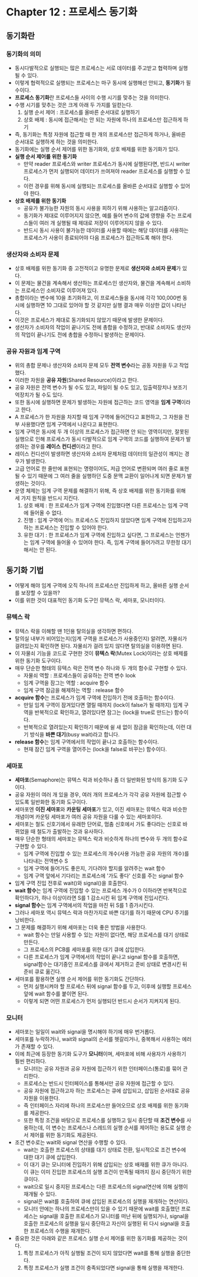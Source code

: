# Chapter 12 : 프로세스 동기화

## 동기화란

### 동기화의 의미

- 동시다발적으로 실행되는 많은 프로세스는 서로 데이터를 주고받고 협력하며 실행될 수 있다.
- 이렇게 협력적으로 실행되는 프로세스는 마구 동시에 실행해선 안되고, **동기화**가 필수이다.
- **프로세스 동기화**란 프로세스들 사이의 수행 시기를 맞추는 것을 의미한다.
- 수행 시기를 맞추는 것은 크게 아래 두 가지를 일컫는다.
  1. 실행 순서 제어 : 프로세스를 올바른 순서대로 실행하기
  2. 상호 배제 : 동시에 접근해서는 안 되는 자원에 하나의 프로세스만 접근하게 하기
- 즉, 동기화는 특정 자원에 접근할 때 한 개의 프로세스만 접근하게 하거나, 올바른 순서대로 실행하게 하는 것을 의미한다.
- 동기화에는 실행 순서 제어를 위한 동기화와, 상호 배제를 위한 동기화가 있다.
- **실행 순서 제어를 위한 동기화**
  - 만약 reader 프로세스와 writer 프로세스가 동시에 실행된다면, 반드시 writer 프로세스가 먼저 실행되어 데이터가 쓰여져야 reader 프로세스를 실행할 수 있다.
  - 이런 경우를 위해 동시에 실행되는 프로세스를 올바른 순서대로 실행할 수 있어야 한다.
- **상호 배제를 위한 동기화**
  - 공유가 불가능한 자원의 동시 사용을 피하기 위해 사용하는 알고리즘이다.
  - 동기화가 제대로 이루어지지 않으면, 예를 들어 변수의 값에 영향을 주는 프로세스들이 여러 개 실행될 때 제대로 저장이 이루어지지 않을 수 있다.
  - 반드시 동시 사용이 불가능한 데이터를 사용할 때에는 해당 데이터를 사용하는 프로세스가 사용이 종료되어야 다음 프로세스가 접근하도록 해야 한다.

### 생산자와 소비자 문제

- 상호 배제를 위한 동기화 중 고전적이고 유명한 문제로 **생산자와 소비자 문제**가 있다.
- 이 문제는 물건을 계속해서 생산하는 프로세스인 생산자와, 물건을 계속해서 소비하는 프로세스인 소비자로 이루어져 있다.
- 총합이라는 변수에 10을 초기화하고, 이 프로세스들을 동시에 각각 100,000번 동시에 실행하면 10 그대로 있어야 할 것 같지만 실행 결과 매우 이상한 값이 나타난다.
- 이것은 프로세스가 제대로 동기화되지 않았기 때문에 발생한 문제이다.
- 생산자가 소비자의 작업이 끝나기도 전에 총합을 수정하고, 반대로 소비자도 생산자의 작업이 끝나기도 전에 총합을 수정하니 발생하는 문제이다.

### 공유 자원과 임계 구역

- 위의 총합 문제나 생산자와 소비자 문제 모두 **전역 변수**라는 공동 자원을 두고 작업했다.
- 이러한 자원을 **공유 자원**(Shared Resource)이라고 한다.
- 공유 자원은 전역 변수가 될 수도 있고, 파일이 될 수도 있고, 입출력장치나 보조기억장치가 될 수도 있다.
- 또한 동시에 실행하면 문제가 발생하는  자원에 접근하는 코드 영역을 **임계 구역**이라고 한다.
- A 프로세스가 한 자원을 차지할 때 임계 구역에 들어간다고 표현하고, 그 자원을 전부 사용했다면 임계 구역에서 나온다고 표현한다.
- 임계 구역은 동시에 두 개 이상의 프로세스가 접근하면 안 되는 영역이지만, 잘못된 실행으로 인해 프로세스가 동시 다발적으로 임계 구역의 코드를 실행하여 문제가 발생하는 경우를 **레이스 컨디션**이라고 한다.
- 레이스 컨디션이 발생하면 생산자와 소비자 문제처럼 데이터의 일관성이 깨지는 경우가 발생한다.
- 고급 언어로 한 줄만에 표현되는 명령이어도, 저급 언어로 변환되며 여러 줄로 표현될 수 있기 때문에 그 여러 줄을 실행하던 도중 문맥 교환이 일어나게 되면 문제가 발생하는 것이다.
- 운영 체제는 임계 구역 문제를 해결하기 위해, 즉 상호 배제를 위한 동기화를 위해 세 가지 원칙을 반드시 지킨다.
  1. 상호 배제 : 한 프로세스가 임계 구역에 진입했다면 다른 프로세스는 임계 구역에 들어올 수 없다.
  2. 진행 : 임계 구역에 어느 프로세스도 진입하지 않았다면 임계 구역에 진입하고자 하는 프로세스는 진입할 수 있어야 한다.
  3. 유한 대기 : 한 프로세스가 임계 구역에 진입하고 싶다면, 그 프로세스는 언젠가는 임계 구역에 들어올 수 있어야 한다. 즉, 임계 구역에 들어가려고 무한정 대기해서는 안 된다.

## 동기화 기법

- 어떻게 해야 임계 구역에 오직 하나의 프로세스만 진입하게 하고, 올바른 실행 순서를 보장할 수 있을까?
- 이를 위한 것이 대표적인 동기화 도구인 뮤텍스 락, 세마포, 모니터이다.

### 뮤텍스 락

- 뮤텍스 락을 이해할 땐 1인용 탈의실을 생각하면 편하다.
- 탈의실 내부가 비어있는지(임계 구역을 프로세스가 사용중인지) 알려면, 자물쇠가 걸려있는지 확인하면 된다. 자물쇠가 걸려 있지 않다면 탈의실을 이용하면 된다.
- 이 자물쇠 기능을 코드로 구현한 것이 **뮤텍스 락**(Mutex Lock)이라는 상호 배제를 위한 동기화 도구이다.
- 매우 단순한 형태의 뮤텍스 락은 전역 변수 하나와 두 개의 함수로 구현할 수 있다.
  - 자물쇠 역할 : 프로세스들이 공유하는 전역 변수 look
  - 임계 구역을 잠그는 역할 : acquire 함수
  - 임계 구역 잠금을 해제하는 역할 : release 함수
- **acquire 함수**는 프로세스가 임계 구역에 진입하기 전에 호출하는 함수이다.
  - 만일 임계 구역이 잠겨있다면 열릴 때까지 (lock이 false가 될 때까지) 임계 구역을 반복적으로 확인하고, 열려있다면 잠그는 (lock을 true로 만드는) 함수이다.
  - 반복적으로 열려있는지 확인하기 때문에 쉴 새 없이 잠금을 확인하는데, 이런 대기 방식을 **바쁜 대기**(busy wait)라고 합니다.
- **release 함수**는 임계 구역에서의 작업이 끝나고 호출하는 함수이다.
  - 현재 잠긴 임계 구역을 열어주는 (lock을 false로 바꾸는) 함수이다.

### 세마포

- **세마포**(Semaphore)는 뮤텍스 락과 비슷하나 좀 더 일반화된 방식의 동기화 도구이다.
- 공유 자원이 여러 개 있을 경우, 여러 개의 프로세스가 각각 공유 자원에 접근할 수 있도록 일반화한 동기화 도구이다.
- 세마포엔 **이진 세마포**와 **카운팅 세마포**가 있고, 이진 세마포는 뮤텍스 락과 비슷한 개념이며 카운팅 세마포가 여러 공유 자원을 다룰 수 있는 세마포이다.
- 세마포는 철도 신호기에서 유래한 단어로, 멈춤 신호에서 가도 좋다라는 신호로 바뀌었을 때 철도가 출발하는 것과 유사하다.
- 매우 단순한 형태의 세마포는 뮤텍스 락과 비슷하게 하나의 변수와 두 개의 함수로 구현할 수 있다.
  - 임계 구역에 진입할 수 있는 프로세스의 개수(사용 가능한 공유 자원의 개수)를 나타내는 전역변수 S
  - 임계 구역에 들어가도 좋은지, 기다려야 할지를 알려주는 wait 함수
  - 임계 구역 앞에서 기다리는 프로세스에 '가도 좋다' 신호를 주는 signal 함수
- 임계 구역 진입 전후로 wait()와 signal()을 호출한다.
- **wait 함수**는 임계 구역에 진입할 수 있는 프로세스 개수가 0 이하라면 반복적으로 확인하다가, 하나 이상이라면 S를 1 감소시킨 뒤 임계 구역에 진입시킨다.
- **signal 함수**는 임계 구역에서의 작업을 마친 뒤 S를 1 증가시킨다.
- 그러나 세마포 역시 뮤텍스 락과 마찬가지로 바쁜 대기를 하기 때문에 CPU 주기를 낭비한다.
- 그 문제를 해결하기 위해 세마포는 더욱 좋은 방법을 사용한다.
  - wait 함수는 만일 사용할 수 있는 자원이 없다면, 해당 프로세스를 대기 상태로 만든다.
  - 그 프로세스의 PCB를 세마포를 위한 대기 큐에 삽입한다.
  - 다른 프로세스가 임계 구역에서의 작업이 끝나고 signal 함수를 호출하면, signal함수는 대기중인 프로세스를 큐에서 제거하고 준비 상태로 변경시킨 뒤 준비 큐로 옮긴다.
- 세마포를 활용하면 실행 순서 제어를 위한 동기화도 간단하다.
  - 먼저 실행시켜야 할 프로세스 뒤에 signal 함수를 두고, 이후에 실행할 프로세스 앞에 wait 함수를 붙이면 된다.
  - 이렇게 되면 어떤 프로세스가 먼저 실행되던 반드시 순서가 지켜지게 된다.

### 모니터

- 세마포는 일일이 wait와 signal을 명시해야 하기에 매우 번거롭다.
- 세마포를 누락하거나, wait와 signal의 순서를 헷갈리거나, 중복해서 사용하는 에러가 존재할 수 있다.
- 이에 최근에 등장한 동기화 도구가 **모니터**이며, 세마포에 비해 사용자가 사용하기 훨씬 편리하다.
  - 모니터는 공유 자원과 공유 자원에 접근하기 위한 인터페이스(통로)를 묶어 관리한다.
  - 프로세스는 반드시 인터페이스를 통해서만 공유 자원에 접근할 수 있다.
  - 공유 자원에 접근하고자 하는 프로세스는 큐에 삽입되고, 삽입된 순서대로 공유 자원을 이용한다.
  - 즉 인터페이스 자리에 하나의 프로세스만 들어오므로 상호 배제를 위한 동기화를 제공한다.
  - 또한 특정 조건을 바탕으로 프로세스를 실행하고 일시 중단할 때 **조건 변수**를 사용하는데, 이 변수는 프로세스나 스레드의 실행 순서를 제어하는 용도로 실행 순서 제어를 위한 동기화도 제공된다.
- 조건 변수로는 wait와 signal 연산을 수행할 수 있다.
  - wait는 호출한 프로세스의 상태를 대기 상태로 전환, 일시적으로 조건 변수에 대한 대기 큐에 삽입한다.
  - 이 대기 큐는 모니터에 진입하기 위해 삽입되는 상호 배재를 위한 큐가 아니다. 이 큐는 이미 진입한 프로세스의 실행 조건이 만족될 때까지 잠시 중단하기 위한 큐이다.
  - wait으로 일시 중지된 프로세스는 다른 프로세스의 signal연산에 의해 실행이 재개될 수 있다.
  - signal은 wait를 호출하여 큐에 삽입된 프로세스의 실행을 재개하는 연산이다.
  - 모니터 안에는 하나의 프로세스만이 있을 수 있기 때문에 wait를 호출했던 프로세스는 signal을 호출한 프로세스가 모니터를 떠난 뒤에 실행되거나, signal을 호출한 프로세스의 실행을 일시 중단하고 자신이 실행된 뒤 다시 signal을 호출한 프로세스의 수행을 재개한다.
- 중요한 것은 아래와 같은 프로세스 실행 순서 제어를 위한 동기화를 제공하는 것이다.
  1. 특정 프로세스가 아직 실행될 조건이 되지 않았다면 wait를 통해 실행을 중단한다.
  2. 특정 프로세스가 실행 조건이 충족되었다면 signal을 통해 실행을 재개한다.